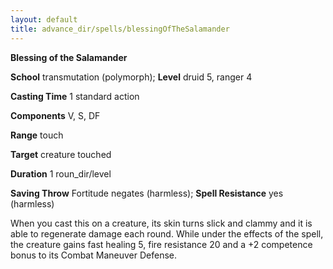 ```yaml
---
layout: default
title: advance_dir/spells/blessingOfTheSalamander
---
```

 **Blessing of the Salamander**

**School** transmutation (polymorph); **Level** druid 5, ranger 4

**Casting Time** 1 standard action

**Components** V, S, DF

**Range** touch

**Target** creature touched

**Duration** 1 roun_dir/level

**Saving Throw** Fortitude negates (harmless); **Spell Resistance** yes (harmless)

When you cast this on a creature, its skin turns slick and clammy and it is able to regenerate damage each round. While under the effects of the spell, the creature gains fast healing 5, fire resistance 20 and a +2 competence bonus to its Combat Maneuver Defense.

